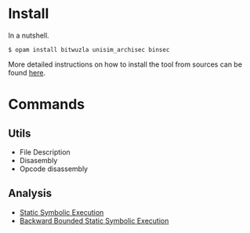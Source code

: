 # Install

In a nutshell.
```console
$ opam install bitwuzla unisim_archisec binsec
```
More detailed instructions on how to install the tool from sources can be found [here](../INSTALL.md).

# Commands

## Utils


- File Description
- Disasembly
- Opcode disassembly

## Analysis

- [Static Symbolic Execution](sse)
- [Backward Bounded Static Symbolic Execution](bbsse)
